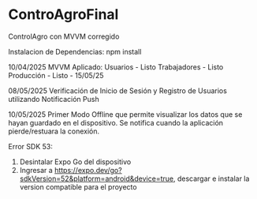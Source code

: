 # ControAgroFinal
ControlAgro con MVVM corregido

Instalacion de Dependencias:
npm install

10/04/2025
MVVM Aplicado:
Usuarios - Listo
Trabajadores - Listo
Producción - Listo - 15/05/25

08/05/2025
Verificación de Inicio de Sesión y Registro de Usuarios utilizando Notificación Push

10/05/2025
Primer Modo Offline que permite visualizar los datos que se hayan guardado en el dispositivo. 
Se notifica cuando la aplicación pierde/restuara la conexión.

Error SDK 53:
1. Desintalar Expo Go del dispositivo
2. Ingresar a https://expo.dev/go?sdkVersion=52&platform=android&device=true, descargar e instalar la version compatible para el proyecto
